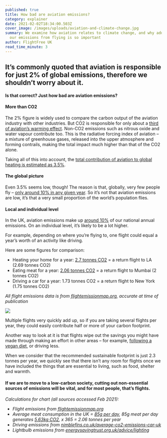 ```yaml
---
published: true
title: How bad are aviation emissions?
category: explainer
date: 2021-02-02T18:34:00.503Z
cover_image: /images/uploads/aviation-and-climate-change.jpg
summary: We examine how aviation relates to climate change, and why addressing
  our emissions from flying is so important
author: FlightFree UK
read_time_minute: 3
---
```

## It’s commonly quoted that aviation is responsible for just 2% of global emissions, therefore we shouldn’t worry about it.

#### Is that correct? Just how bad are aviation emissions?

#### More than CO2

The 2% figure is widely used to compare the carbon output of the aviation industry with other industries. But CO2 is responsible for only about a [third of aviation’s warming effect](https://www.carbonbrief.org/guest-post-calculating-the-true-climate-impact-of-aviation-emissions/). Non-CO2 emissions such as nitrous oxide and water vapour contribute too. This is the radiative forcing index of aviation – a mixture of greenhouse gases, released into the upper atmosphere and forming contrails, making the total impact much higher than that of the CO2 alone.

Taking all of this into account, the [total contribution of aviation to global heating is estimated as 3.5%](https://www.carbonbrief.org/guest-post-calculating-the-true-climate-impact-of-aviation-emissions/). 

#### The global picture

Even 3.5% seems low, though! The reason is that, globally, very few people fly – [only around 10% in any given year](https://partner.sciencenorway.no/climate-change-global-warming-transport/1-of-people-cause-half-of-global-aviation-emissions-most-people-in-fact-never-fly/1773607). So it’s not that aviation emissions are low, it’s that a very small proportion of the world’s population flies.

#### Local and individual level

In the UK, aviation emissions make up [around 10%](https://www.aef.org.uk/what-we-do/climate/) of our national annual emissions. On an individual level, it’s likely to be a lot higher.

For example, depending on where you’re flying to, one flight could equal a year’s worth of an activity like driving.

Here are some figures for comparison:

* H﻿eating your home for a year: [2.7 tonnes CO2](https://citu.co.uk/citu-live/what-is-the-carbon-footprint-of-a-house) = a return flight to LA (2.69 tonnes CO2)
* E﻿ating meat for a year: [2.06 tonnes CO2](https://flightfree.co.uk/post/is-it-better-to-be-vegan-or-give-up-flying/) = a return flight to Mumbai (2 tonnes CO2)
* D﻿riving a car for a year: 1.73 tonnes CO2 = a return flight to New York (1.75 tonnes CO2)

*All flight emissions data is from [flightemissionmap.org](https://www.flightemissionmap.org/), accurate at time of publication*

![](/images/uploads/bar_chart.jpg)

Multiple flights very quickly add up, so if you are taking several flights per year, they could easily contribute half or more of your carbon footprint.

Another way to look at it is that flights wipe out the savings you might have made through making an effort in other areas – for example, [following a vegan diet](https://flightfree.co.uk/post/is-it-better-to-be-vegan-or-give-up-flying/), or driving less.

When we consider that the recommended sustainable footprint is just 2.3 tonnes per year, we quickly see that there isn’t any room for flights once we have included the things that are essential to living, such as food, shelter and warmth. 

#### If we are to move to a low-carbon society, cutting out non-essential sources of emissions will be vital, and for most people, that’s flights.

*Calculations for chart (all sources accessed Feb 2021):*

* *Flight emissions from [flightemissionmap.org](http://flightemissionmap.org)*
* *Average meat consumption in the UK = [85g per day](https://www.bbc.co.uk/news/explainers-59232599), 85g meat per day generates [5.63kg CO2](https://ncbi.nlm.nih.gov/pmc/articles/PMC4372775/), x 365 = 2.06 tonnes per year*
* *Driving emissions from [nimblefins.co.uk/average-co2-emissions-car-uk](http://nimblefins.co.uk/average-co2-emissions-car-uk)*
* *Lightbulb emissions from [energysavingtrust.org.uk/advice/lighting](http://energysavingtrust.org.uk/advice/lighting)*